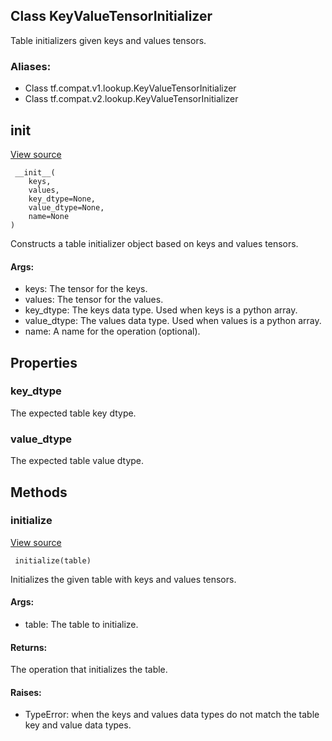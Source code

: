 ## Class KeyValueTensorInitializer
Table initializers given keys and values tensors.
### Aliases:
- Class tf.compat.v1.lookup.KeyValueTensorInitializer
- Class tf.compat.v2.lookup.KeyValueTensorInitializer
## __init__
[View source](https://github.com/tensorflow/tensorflow/blob/r2.0/tensorflow/python/ops/lookup_ops.py#L418-L446)


```
 __init__(
    keys,
    values,
    key_dtype=None,
    value_dtype=None,
    name=None
)
```
Constructs a table initializer object based on keys and values tensors.
#### Args:
- keys: The tensor for the keys.
- values: The tensor for the values.
- key_dtype: The keys data type. Used when keys is a python array.
- value_dtype: The values data type. Used when values is a python array.
- name: A name for the operation (optional).
## Properties
### key_dtype
The expected table key dtype.
### value_dtype
The expected table value dtype.
## Methods
### initialize
[View source](https://github.com/tensorflow/tensorflow/blob/r2.0/tensorflow/python/ops/lookup_ops.py#L448-L473)


```
 initialize(table)
```
Initializes the given table with keys and values tensors.
#### Args:
- table: The table to initialize.
#### Returns:
The operation that initializes the table.
#### Raises:
- TypeError: when the keys and values data types do not match the table key and value data types.
